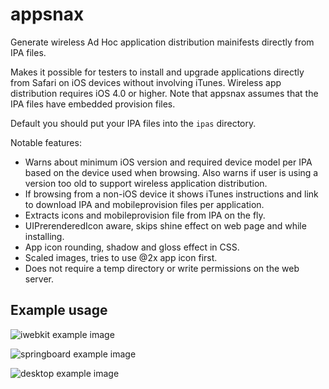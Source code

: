 appsnax
=======

Generate wireless Ad Hoc application distribution mainifests directly from IPA files.

Makes it possible for testers to install and upgrade applications directly
from Safari on iOS devices without involving iTunes. Wireless app
distribution requires iOS 4.0 or higher. Note that appsnax assumes that the IPA
files have embedded provision files.

Default you should put your IPA files into the `ipas` directory.

Notable features:

*   Warns about minimum iOS version and required device model per IPA based on the device used
    when browsing.
    Also warns if user is using a version too old to support wireless application distribution.
*   If browsing from a non-iOS device it shows iTunes instructions and link to download IPA
    and mobileprovision files per application.
*   Extracts icons and mobileprovision file from IPA on the fly.
*   UIPrerenderedIcon aware, skips shine effect on web page and while installing.
*   App icon rounding, shadow and gloss effect in CSS.
*   Scaled images, tries to use @2x app icon first.
*   Does not require a temp directory or write permissions on the web server.

Example usage
-------------

![iwebkit example image](https://raw.github.com/wader/appsnax/master/iwebkitexample.png)

![springboard example image](https://raw.github.com/wader/appsnax/master/springboardexample.png)

![desktop example image](https://raw.github.com/wader/appsnax/master/desktopexample.png)

